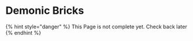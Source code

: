 # Demonic Bricks

{% hint style="danger" %}
This Page is not complete yet. Check back later
{% endhint %}

